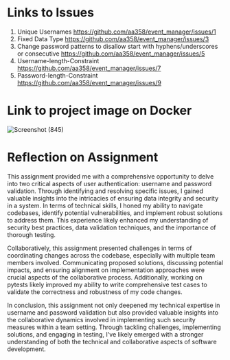# Links to Issues

1. Unique Usernames https://github.com/aa358/event_manager/issues/1
2. Fixed Data Type https://github.com/aa358/event_manager/issues/3
3. Change password patterns to disallow start with hyphens/underscores or consecutive https://github.com/aa358/event_manager/issues/5
4. Username-length-Constraint https://github.com/aa358/event_manager/issues/7
5. Password-length-Constraint  https://github.com/aa358/event_manager/issues/9
   
# Link to project image on Docker
![Screenshot (845)](https://github.com/aa358/event_manager/assets/66543971/3e1e1c3c-a5ac-414f-865e-9fdcd7fd96ee) 


# Reflection on Assignment

This assignment provided me with a comprehensive opportunity to delve into two critical aspects of user authentication: username and password validation. Through identifying and resolving specific issues, I gained valuable insights into the intricacies of ensuring data integrity and security in a system. In terms of technical skills, I honed my ability to navigate codebases, identify potential vulnerabilities, and implement robust solutions to address them. This experience likely enhanced my understanding of security best practices, data validation techniques, and the importance of thorough testing.

Collaboratively, this assignment presented challenges in terms of coordinating changes across the codebase, especially with multiple team members involved. Communicating proposed solutions, discussing potential impacts, and ensuring alignment on implementation approaches were crucial aspects of the collaborative process. Additionally, working on pytests likely improved my ability to write comprehensive test cases to validate the correctness and robustness of my code changes.

In conclusion, this assignment not only deepened my technical expertise in username and password validation but also provided valuable insights into the collaborative dynamics involved in implementing such security measures within a team setting. Through tackling challenges, implementing solutions, and engaging in testing, I've likely emerged with a stronger understanding of both the technical and collaborative aspects of software development.
